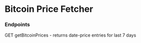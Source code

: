 # Bitcoin Price Fetcher
### Endpoints
 GET getBitcoinPrices - returns date-price entries for last 7 days
